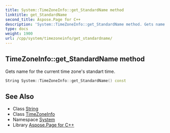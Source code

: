 ```yaml
---
title: System::TimeZoneInfo::get_StandardName method
linktitle: get_StandardName
second_title: Aspose.Page for C++
description: 'System::TimeZoneInfo::get_StandardName method. Gets name for the current time zone''s standart time in C++.'
type: docs
weight: 1900
url: /cpp/system/timezoneinfo/get_standardname/
---
```

## TimeZoneInfo::get_StandardName method


Gets name for the current time zone's standart time.

```cpp
String System::TimeZoneInfo::get_StandardName() const
```

## See Also

* Class [String](../../string/)
* Class [TimeZoneInfo](../)
* Namespace [System](../../)
* Library [Aspose.Page for C++](../../../)
